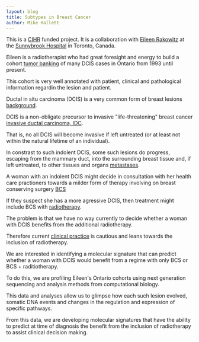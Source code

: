 ```yaml
---
layout: blog
title: Subtypes in Breast Cancer
author: Mike Hallett
---
```


This is a [CIHR](http://) funded project. It is a collaboration with [Eileen Rakowitz]() at the [Sunnybrook Hospital]() in Toronto, Canada.

Eileen is a radiotherapist who had great foresight and energy to build a cohort [tumor banking](http://) of many DCIS cases in Ontario from 1993 until present.

This cohort is very well annotated with patient, clinical and pathological information regardin the lesion and patient.

Ductal in situ carcinoma (DCIS) is a very common form of breast lesions [background](http://).

DCIS is a non-obligate precursor to invasive "life-threatening" breast cancer 
[invasive ductal carcinoma, IDC](http://).

That is, no all DCIS will become invasive if left untreated (or at least not within the natural lifetime
of an individual). 

In constrast to such indolent DCIS, some such lesions do progress, escaping from the mammary duct, into the surrounding breast tissue and, if left untreated, to other tissues and organs [metastases](http://).

A woman with an indolent DCIS might decide in consultation with her health care practioners towards a milder form of therapy involving on breast conserving surgery [BCS](http://)

If they suspect she has a more agressive DCIS, then treatment might include BCS with [radiotherapy](http://).

The problem is that we have no way currently to decide whether a woman with DCIS benefits from the additional radiotherapy. 

Therefore current [clinical practice](http://) is cautious and leans towards the inclusion of radiotherapy.

We are interested in identifying a molecular signature that can predict whether a woman with DCIS would benefit from a regime with only BCS or BCS + raditiotherapy.

To do this, we are profiling Eileen's Ontario cohorts using next generation sequencing and analysis methods from computational biology.

This data and analyses allow us to glimpse how each such lesion evolved, somatic DNA events and changes in the regulation and expression of specific pathways. 

From this data, we are developing molecular signatures that have the ability to predict at time of diagnosis the benefit from the inclusion of radiotherapy to assist clinical decision making.



